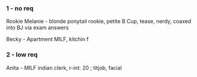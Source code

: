 

### 1 - no req

Rookie Melanie - blonde ponytail rookie, petite B Cup, tease, nerdy, coaxed into BJ via exam answers

Becky - Apartment MILF, kitchin f


### 2 - low req

Anita - MILF indian clerk, r-int: 20 ; titjob, facial